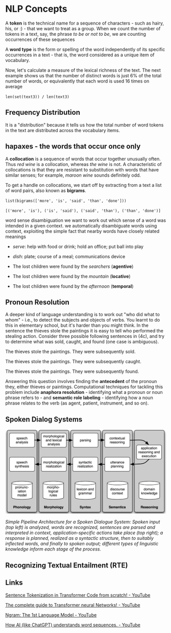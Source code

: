 # NLP Concepts

A **token** is the technical name for a sequence of characters - such as hairy, his, or :) - that we want to treat as a group. When we count the number of tokens in a text, say, the phrase *to be or not to be*, we are counting occurrences of these sequences

A **word type** is the form or spelling of the word independently of its specific occurrences in a text - that is, the word considered as a unique item of vocabulary.

Now, let's calculate a measure of the lexical richness of the text. The next example shows us that the number of distinct words is just 6% of the total number of words, or equivalently that each word is used 16 times on average

`len(set(text3)) / len(text3)`

## Frequency Distribution

It is a "distribution" because it tells us how the total number of word tokens in the text are distributed across the vocabulary items.

## hapaxes - the words that occur once only

A **collocation** is a sequence of words that occur together unusually often. Thus *red wine* is a collocation, whereas *the wine* is not. A characteristic of collocations is that they are resistant to substitution with words that have similar senses; for example, *maroon wine* sounds definitely odd.

To get a handle on collocations, we start off by extracting from a text a list of word pairs, also known as **bigrams**.

`list(bigrams(['more', 'is', 'said', 'than', 'done']))`

`[('more', 'is'), ('is', 'said'), ('said', 'than'), ('than', 'done')]`

word sense disambiguation we want to work out which sense of a word was intended in a given context. we automatically disambiguate words using context, exploiting the simple fact that nearby words have closely related meanings

- *serve*: help with food or drink; hold an office; put ball into play
- *dish*: plate; course of a meal; communications device

- The lost children were found by the *searchers* (**agentive**)
- The lost children were found by the *mountain* (**locative**)
- The lost children were found by the *afternoon* (**temporal**)

## Pronoun Resolution

A deeper kind of language understanding is to work out "who did what to whom" - i.e., to detect the subjects and objects of verbs. You learnt to do this in elementary school, but it's harder than you might think. In the sentence the thieves stole the paintings it is easy to tell who performed the stealing action. Consider three possible following sentences in (4c), and try to determine what was sold, caught, and found (one case is ambiguous).

The thieves stole the paintings. They were subsequently sold.

The thieves stole the paintings. They were subsequently caught.

The thieves stole the paintings. They were subsequently found.

Answering this question involves finding the **antecedent** of the pronoun they, either thieves or paintings. Computational techniques for tackling this problem include **anaphora resolution** - identifying what a pronoun or noun phrase refers to - and **semantic role labeling** - identifying how a noun phrase relates to the verb (as agent, patient, instrument, and so on).

## Spoken Dialog Systems

![image](../../media/NLP_NLP-Concepts-image1.jpg)

*Simple Pipeline Architecture for a Spoken Dialogue System: Spoken input (top left) is analyzed, words are recognized, sentences are parsed and interpreted in context, application-specific actions take place (top right); a response is planned, realized as a syntactic structure, then to suitably inflected words, and finally to spoken output; different types of linguistic knowledge inform each stage of the process.*

## Recognizing Textual Entailment (RTE)

## Links

[Sentence Tokenization in Transformer Code from scratch! - YouTube](https://www.youtube.com/watch?v=VzS8hrOSSAs)

[The complete guide to Transformer neural Networks! - YouTube](https://www.youtube.com/watch?v=Nw_PJdmydZY)

[Ngram: The 1st Language Model - YouTube](https://www.youtube.com/watch?v=cUsqFx4Sij8&ab_channel=CodeEmporium)

[How AI (like ChatGPT) understands word sequences. - YouTube](https://www.youtube.com/watch?v=EcuVZzUiHMY)
